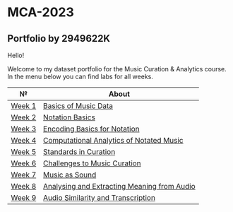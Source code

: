 # MCA-2023
## Portfolio by 2949622K

Hello! 

Welcome to my dataset portfolio for the Music Curation & Analytics course. In the menu below you can find labs for all weeks. 



| №| About |
| ------ | ------ |
| [Week 1](https://user0disconnect.github.io/MCA-2023/Labs/week1/week1.html) |  [Basics of Music Data](https://user0disconnect.github.io/MCA-2023/Labs/week1/week1.html)|
| [Week 2](https://user0disconnect.github.io/MCA-2023/Labs/week2/week2.html) |  [Notation Basics](https://user0disconnect.github.io/MCA-2023/Labs/week2/week2.html) |
| [Week 3](https://user0disconnect.github.io/MCA-2023/Labs/week3/week3.html)| [Encoding Basics for Notation](https://user0disconnect.github.io/MCA-2023/Labs/week3/week3.html) | 
| [Week 4](https://user0disconnect.github.io/MCA-2023/Labs/week4/week4.html) |  [Computational Analytics of Notated Music](https://user0disconnect.github.io/MCA-2023/Labs/week4/week4.html) |
| [Week 5](https://user0disconnect.github.io/MCA-2023/Labs/week5/week5.html) |  [Standards in Curation](https://user0disconnect.github.io/MCA-2023/Labs/week5/week5.html) |
| [Week 6](https://user0disconnect.github.io/MCA-2023/Labs/week6/week6.html) |  [Challenges to Music Curation](https://user0disconnect.github.io/MCA-2023/Labs/week6/week6.html) |
| [Week 7](https://user0disconnect.github.io/MCA-2023/Labs/week7/week7.html) |  [Music as Sound](https://user0disconnect.github.io/MCA-2023/Labs/week7/week7.html) |
| [Week 8](https://user0disconnect.github.io/MCA-2023/Labs/week8/week8.html) |  [Analysing and Extracting Meaning from Audio](https://user0disconnect.github.io/MCA-2023/Labs/week8/week8.html)|
| [Week 9](https://user0disconnect.github.io/MCA-2023/Labs/week9/week9.html) |  [Audio Similarity and Transcription](https://user0disconnect.github.io/MCA-2023/Labs/week9/week9.html) |



